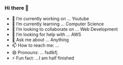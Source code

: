 ### Hi there 👋
- 🔭 I’m currently working on ... Youtube
- 🌱 I’m currently learning ... Computer Science
- 👯 I’m looking to collaborate on ... Web Development
- 🤔 I’m looking for help with ... AWS
- 💬 Ask me about ... Anything
- 📫 How to reach me: ... 
- 😄 Pronouns: ... fsdlkfj
- ⚡ Fun fact: ...I am half finished
